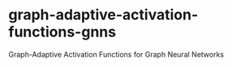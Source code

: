 # graph-adaptive-activation-functions-gnns
Graph-Adaptive Activation Functions for Graph Neural Networks
